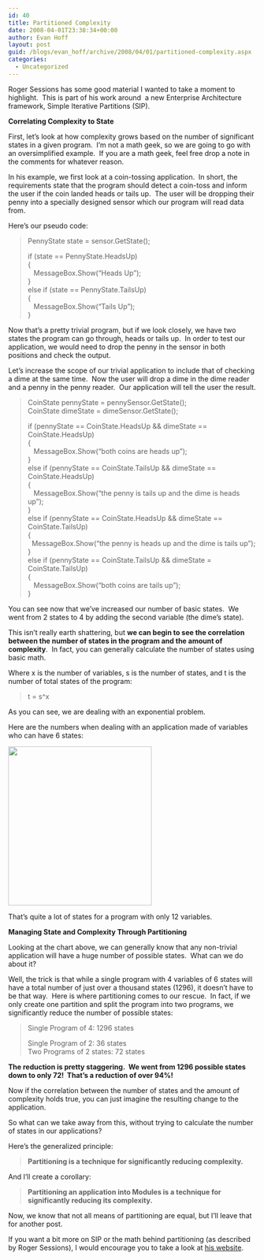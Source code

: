 ```yaml
---
id: 40
title: Partitioned Complexity
date: 2008-04-01T23:38:34+00:00
author: Evan Hoff
layout: post
guid: /blogs/evan_hoff/archive/2008/04/01/partitioned-complexity.aspx
categories:
  - Uncategorized
---
```

Roger Sessions has some good material I wanted to take a moment to highlight.&nbsp; This is part of his work around&nbsp; a new Enterprise Architecture framework, Simple Iterative Partitions (SIP).

**Correlating Complexity to State**

First, let&#8217;s look at how complexity grows based on the number of significant states in a given program.&nbsp; I&#8217;m not a math geek, so we are going to go with an oversimplified example.&nbsp; If you are a math geek, feel free drop a note in the comments for whatever reason.

In his example, we first look at a coin-tossing application.&nbsp; In short, the requirements state that the program should detect a coin-toss and inform the user if the coin landed heads or tails up.&nbsp; The user will be dropping their penny into a specially designed sensor which our program will read data from.

Here&#8217;s our pseudo code:

> PennyState state = sensor.GetState();
> 
> if (state == PennyState.HeadsUp)  
> {  
> &nbsp;&nbsp; MessageBox.Show(&#8220;Heads Up&#8221;);  
> }  
> else if (state == PennyState.TailsUp)  
> {  
> &nbsp;&nbsp; MessageBox.Show(&#8220;Tails Up&#8221;);  
> }

Now that&#8217;s a pretty trivial program, but if we look closely, we have two states the program can go through, heads or tails up.&nbsp; In order to test our application, we would need to drop the penny in the sensor in both positions and check the output.

Let&#8217;s increase the scope of our trivial application to include that of checking a dime at the same time.&nbsp; Now the user will drop a dime in the dime reader and a penny in the penny reader.&nbsp; Our application will tell the user the result.

> CoinState pennyState = pennySensor.GetState();  
> CoinState dimeState = dimeSensor.GetState();
> 
> if (pennyState == CoinState.HeadsUp && dimeState == CoinState.HeadsUp)  
> {  
> &nbsp;&nbsp; MessageBox.Show(&#8220;both coins are heads up&#8221;);  
> }  
> else if (pennyState == CoinState.TailsUp && dimeState == CoinState.HeadsUp)  
> {  
> &nbsp;&nbsp; MessageBox.Show(&#8220;the penny is tails up and the dime is heads up&#8221;);  
> }  
> else if (pennyState == CoinState.HeadsUp && dimeState == CoinState.TailsUp)  
> {  
> &nbsp; MessageBox.Show(&#8220;the penny is heads up and the dime is tails up&#8221;);  
> }  
> else if (pennyState == CoinState.TailsUp && dimeState = CoinState.TailsUp)  
> {  
> &nbsp;&nbsp; MessageBox.Show(&#8220;both coins are tails up&#8221;);  
> }

You can see now that we&#8217;ve increased our number of basic states.&nbsp; We went from 2 states to 4 by adding the second variable (the dime&#8217;s state).

This isn&#8217;t really earth shattering, but **we can begin to see the correlation between the number of states in the program and the amount of complexity**.&nbsp; In fact, you can generally calculate the number of states using basic math.

Where x is the number of variables, s is the number of states, and t is the number of total states of the program:

> t = s^x

As you can see, we are dealing with an exponential problem.

Here are the numbers when dealing with an application made of variables who can have 6 states:

[<img style="border-top-width: 0px;border-left-width: 0px;border-bottom-width: 0px;border-right-width: 0px" height="323" src="http://lostechies.com/blogs/evan_hoff/WindowsLiveWriter/PartitionedComplexity_DC2E/states_thumb1.png" width="291" border="0" />](http://lostechies.com/blogs/evan_hoff/WindowsLiveWriter/PartitionedComplexity_DC2E/states3.png) 

> 
That&#8217;s quite a lot of states for a program with only 12 variables.

**Managing State and Complexity Through Partitioning**

Looking at the chart above, we can generally know that any non-trivial application will have a huge number of possible states.&nbsp; What can we do about it?

Well, the trick is that while a single program with&nbsp;4 variables of 6 states will have a total number of just over&nbsp;a thousand&nbsp;states (1296), it doesn&#8217;t have to be that way.&nbsp; Here is where partitioning comes to our rescue.&nbsp; In fact, if we only create one partition and split the program into two programs, we significantly reduce the number of possible states:

> Single Program of 4: 1296 states
> 
> Single Program of 2: 36 states  
> Two Programs of 2 states: 72 states

**The reduction is pretty staggering.&nbsp; We went from 1296 possible states down to only 72!&nbsp; That&#8217;s a reduction of over 94%!**

Now if the correlation between the number of states and the amount of complexity holds true, you can just imagine the resulting change to the application.

So what can we take away from this, without trying to calculate the number of states in our applications?

Here&#8217;s the generalized principle:

> **Partitioning is a technique for significantly reducing complexity.**

And I&#8217;ll create a corollary:

> **Partitioning an application into Modules&nbsp;is a technique for significantly reducing its complexity.**

Now, we know that not all means of partitioning are equal, but I&#8217;ll leave that for another post.

If you want a bit more on SIP or the math behind partitioning (as described by Roger Sessions), I would encourage you to take a look at <a href="http://www.objectwatch.com/white_papers.htm#SIP" target="_blank">his website</a>.